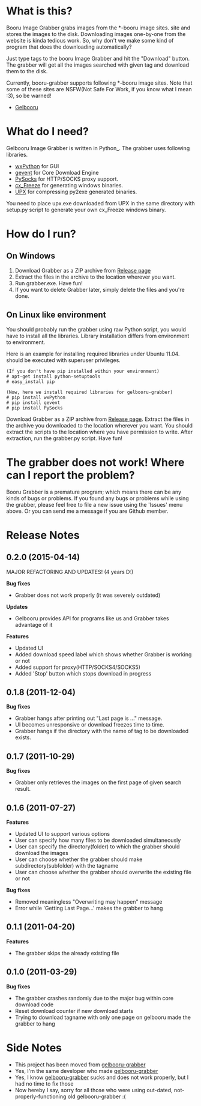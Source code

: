 What is this?
=============
Booru Image Grabber grabs images from the *-booru image sites.
site and stores the images to the disk. Downloading images one-by-one from the
website is kinda tedious work. So, why don't we make some kind of program that
does the downloading automatically?

Just type tags to the booru Image Grabber and hit the "Download" button.
The grabber will get all the images searched with given tag and download them
to the disk.

Currently, booru-grabber supports following *-booru image sites. Note that some of
these sites are NSFW(Not Safe For Work, if you know what I mean :3), so be warned!

- [Gelbooru](http://www.gelbooru.com/)

What do I need?
===============
Gelbooru Image Grabber is written in Python_. The grabber uses following
libraries.

- [wxPython](http://www.wxpython.org) for GUI
- [gevent](http://www.gevent.org) for Core Download Engine
- [PySocks](https://github.com/Anorov/PySocks) for HTTP/SOCKS proxy support.
- [cx_Freeze](http://cx-freeze.sourceforge.net) for generating windows binaries.
- [UPX](http://upx.sourceforge.net) for compressing py2exe generated binaries.

You need to place upx.exe downloaded from UPX in the same directory with
setup.py script to generate your own cx_Freeze windows binary.


How do I run?
=============

On Windows
----------

1. Download Grabber as a ZIP archive from [Release page](https://github.com/pipoket/booru-grabber/releases)
2. Extract the files in the archive to the location wherever you want.
3. Run grabber.exe. Have fun!
4. If you want to delete Grabber later, simply delete the files and you're done.


On Linux like environment
-------------------------
You should probably run the grabber using raw Python script,
you would have to install all the libraries. Library installation differs from
environment to environment.

Here is an example for installing required libraries under Ubuntu 11.04.
should be executed with superuser privileges.

    (If you don't have pip installed within your environment)
    # apt-get install python-setuptools
    # easy_install pip

    (Now, here we install required libraries for gelbooru-grabber)
    # pip install wxPython
    # pip install gevent
    # pip install PySocks

Download Grabber as a ZIP archive from [Release page](https://github.com/pipoket/booru-grabber/releases).
Extract the files in the archive you downloaded to the location wherever you want.
You should extract the scripts to the location where you have permission to write.
After extraction, run the grabber.py script. Have fun!



The grabber does not work! Where can I report the problem?
==========================================================
Booru Grabber is a premature program; which means there can be any kinds of bugs or problems.
If you found any bugs or problems while using the grabber, please feel free to file a new issue
using the 'Issues' menu above. Or you can send me a message if you are Github member.



Release Notes
=============

0.2.0 (2015-04-14)
------------------

MAJOR REFACTORING AND UPDATES! (4 years D:)

**Bug fixes**
- Grabber does not work properly (it was severely outdated)

**Updates**
- Gelbooru provides API for programs like us and Grabber takes advantage of it

**Features**
- Updated UI
 - Added download speed label which shows whether Grabber is working or not
- Added support for proxy(HTTP/SOCKS4/SOCKS5)
- Added 'Stop' button which stops download in progress

0.1.8 (2011-12-04)
------------------

**Bug fixes**

- Grabber hangs after printing out "Last page is ..." message.
- UI becomes unresponsive or download freezes time to time.
- Grabber hangs if the directory with the name of tag to be downloaded exists.

0.1.7 (2011-10-29)
------------------

**Bug fixes**

- Grabber only retrieves the images on the first page of given search result.


0.1.6 (2011-07-27)
------------------

**Features**

- Updated UI to support various options
- User can specify how many files to be downloaded simultaneously
- User can specify the directory(folder) to which the grabber should download the images
- User can choose whether the grabber should make subdirectory(subfolder) with the tagname
- User can choose whether the grabber should overwrite the existing file or not

**Bug fixes**

- Removed meaningless "Overwriting may happen" message
- Error while 'Getting Last Page...' makes the grabber to hang 


0.1.1 (2011-04-20)
------------------

**Features**

- The grabber skips the already existing file


0.1.0 (2011-03-29)
------------------

**Bug fixes**

- The grabber crashes randomly due to the major bug within core download code
- Reset download counter if new download starts
- Trying to download tagname with only one page on gelbooru made the grabber to hang



Side Notes
===============
- This project has been moved from [gelbooru-grabber](https://bitbucket.org/pipoket/gelbooru-grabber)
- Yes, I'm the same developer who made [gelbooru-grabber](https://bitbucket.org/pipoket/gelbooru-grabber)
- Yes, I know  [gelbooru-grabber](https://bitbucket.org/pipoket/gelbooru-grabber) sucks and does not work properly, but I had no time to fix those
- Now hereby I say, sorry for all those who were using out-dated, not-properly-functioning old gelbooru-grabber :(
